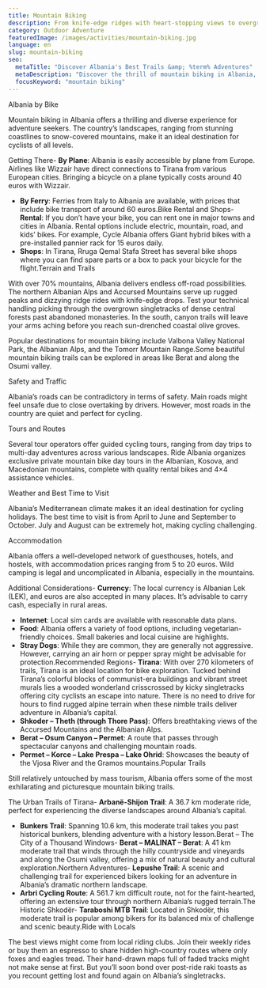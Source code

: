 ```yaml
---
title: Mountain Biking
description: From knife-edge ridges with heart-stopping views to overgrown forest paths hiding crumbling monasteries, Albania promises epic mountain biking adventures behind every craggy peak.
category: Outdoor Adventure
featuredImage: /images/activities/mountain-biking.jpg
language: en
slug: mountain-biking
seo:
  metaTitle: "Discover Albania's Best Trails &amp; %term% Adventures"
  metaDescription: "Discover the thrill of mountain biking in Albania, where rugged landscapes meet breathtaking views. Elevate your adventure in this untamed paradise."
  focusKeyword: "mountain biking"
---
```


Albania by Bike

Mountain biking in Albania offers a thrilling and diverse experience for adventure seekers. The country’s landscapes, ranging from stunning coastlines to snow-covered mountains, make it an ideal destination for cyclists of all levels.

Getting There-   **By Plane**: Albania is easily accessible by plane from Europe. Airlines like Wizzair have direct connections to Tirana from various European cities. Bringing a bicycle on a plane typically costs around 40 euros with Wizzair​[](https://wobblyride.com/2022/05/18/cycling-albania-practical-bike-touring-guide/#:~:text=)​.
-   **By Ferry**: Ferries from Italy to Albania are available, with prices that include bike transport of around 60 euros​[](https://wobblyride.com/2022/05/18/cycling-albania-practical-bike-touring-guide/)​.Bike Rental and Shops-   **Rental**: If you don’t have your bike, you can rent one in major towns and cities in Albania. Rental options include electric, mountain, road, and kids’ bikes​[](https://www.bikesmap.com/europe/albania)​. For example, Cycle Albania offers Giant hybrid bikes with a pre-installed pannier rack for 15 euros daily​[](https://wobblyride.com/2022/05/18/cycling-albania-practical-bike-touring-guide/)​.
-   **Shops**: In Tirana, Rruga Qemal Stafa Street has several bike shops where you can find spare parts or a box to pack your bicycle for the flight​[](https://wobblyride.com/2022/05/18/cycling-albania-practical-bike-touring-guide/#:~:text=,for%2015%20euros%20per%20day)​.Terrain and Trails

With over 70% mountains, Albania delivers endless off-road possibilities. The northern Albanian Alps and Accursed Mountains serve up rugged peaks and dizzying ridge rides with knife-edge drops. Test your technical handling picking through the overgrown singletracks of dense central forests past abandoned monasteries. In the south, canyon trails will leave your arms aching before you reach sun-drenched coastal olive groves.

Popular destinations for mountain biking include Valbona Valley National Park, the Albanian Alps, and the Tomorr Mountain Range​[](https://www.bikesmap.com/europe/albania#:~:text=,road%20bikes%2C%20and%20kids%27%20bikes)​.Some beautiful mountain biking trails can be explored in areas like Berat and along the Osumi valley​​.

Safety and Traffic

Albania’s roads can be contradictory in terms of safety. Main roads might feel unsafe due to close overtaking by drivers. However, most roads in the country are quiet and perfect for cycling​[](https://wobblyride.com/2022/05/18/cycling-albania-practical-bike-touring-guide/#:~:text=%23%23%20Terrain%0A%0AMore%20than%2070%20,and%20exciting%20than%20the%20mountains)​.

Tours and Routes

Several tour operators offer guided cycling tours, ranging from day trips to multi-day adventures across various landscapes​[](https://www.bikesmap.com/europe/albania)​. Ride Albania organizes exclusive private mountain bike day tours in the Albanian, Kosova, and Macedonian mountains, complete with quality rental bikes and 4×4 assistance vehicles​​.

Weather and Best Time to Visit

Albania’s Mediterranean climate makes it an ideal destination for cycling holidays. The best time to visit is from April to June and September to October. July and August can be extremely hot, making cycling challenging​[](https://wobblyride.com/2022/05/18/cycling-albania-practical-bike-touring-guide/)​.

Accommodation

Albania offers a well-developed network of guesthouses, hotels, and hostels, with accommodation prices ranging from 5 to 20 euros​[](https://wobblyride.com/2022/05/18/cycling-albania-practical-bike-touring-guide/)​. Wild camping is legal and uncomplicated in Albania, especially in the mountains​[](https://wobblyride.com/2022/05/18/cycling-albania-practical-bike-touring-guide/)​.

Additional Considerations-   **Currency**: The local currency is Albanian Lek (LEK), and euros are also accepted in many places. It’s advisable to carry cash, especially in rural areas​[](https://wobblyride.com/2022/05/18/cycling-albania-practical-bike-touring-guide/#:~:text=I%20have%20met%20a%20Dutch,800%20lek)​.
-   **Internet**: Local sim cards are available with reasonable data plans​[](https://wobblyride.com/2022/05/18/cycling-albania-practical-bike-touring-guide/)​.
-   **Food**: Albania offers a variety of food options, including vegetarian-friendly choices. Small bakeries and local cuisine are highlights​[](https://wobblyride.com/2022/05/18/cycling-albania-practical-bike-touring-guide/#:~:text=,I%20still%20don%E2%80%99t%20know%20why)​​[](https://wobblyride.com/2022/05/18/cycling-albania-practical-bike-touring-guide/)​.
-   **Stray Dogs**: While they are common, they are generally not aggressive. However, carrying an air horn or pepper spray might be advisable for protection​[](https://wobblyride.com/2022/05/18/cycling-albania-practical-bike-touring-guide/#:~:text=%23%23%23%20Is%20Albania%20vegetarian,can%20get%20a%20good%20meal)​.Recommended Regions-   **Tirana**: With over 270 kilometers of trails, Tirana is an ideal location for bike exploration. Tucked behind Tirana’s colorful blocks of communist-era buildings and vibrant street murals lies a wooded wonderland crisscrossed by kicky singletracks offering city cyclists an escape into nature. There is no need to drive for hours to find rugged alpine terrain when these nimble trails deliver adventure in Albania’s capital.
-   **Shkoder – Theth (through Thore Pass)**: Offers breathtaking views of the Accursed Mountains and the Albanian Alps​[](https://wobblyride.com/2022/05/18/cycling-albania-practical-bike-touring-guide/)​.
-   **Berat – Osum Canyon – Permet**: A route that passes through spectacular canyons and challenging mountain roads​[](https://wobblyride.com/2022/05/18/cycling-albania-practical-bike-touring-guide/)​.
-   **Permet – Korce – Lake Prespa – Lake Ohrid**: Showcases the beauty of the Vjosa River and the Gramos mountains​[](https://wobblyride.com/2022/05/18/cycling-albania-practical-bike-touring-guide/)​.Popular Trails

Still relatively untouched by mass tourism, Albania offers some of the most exhilarating and picturesque mountain biking trails.

The Urban Trails of Tirana-   **Arbanë-Shijon Trail**: A 36.7 km moderate ride, perfect for experiencing the diverse landscapes around Albania’s capital.
-   **Bunkers Trail**: Spanning 10.6 km, this moderate trail takes you past historical bunkers, blending adventure with a history lesson.Berat – The City of a Thousand Windows-   **Berat – MALINAT – Berat**: A 41 km moderate trail that winds through the hilly countryside and vineyards and along the Osumi valley, offering a mix of natural beauty and cultural exploration.Northern Adventures-   **Lepushe Trail**: A scenic and challenging trail for experienced bikers looking for an adventure in Albania’s dramatic northern landscape.
-   **Arbri Cycling Route**: A 561.7 km difficult route, not for the faint-hearted, offering an extensive tour through northern Albania’s rugged terrain.The Historic Shkodër-   **Taraboshi MTB Trail**: Located in Shkodër, this moderate trail is popular among bikers for its balanced mix of challenge and scenic beauty.Ride with Locals

The best views might come from local riding clubs. Join their weekly rides or buy them an espresso to share hidden high-country routes where only foxes and eagles tread. Their hand-drawn maps full of faded tracks might not make sense at first. But you’ll soon bond over post-ride raki toasts as you recount getting lost and found again on Albania’s singletracks.

